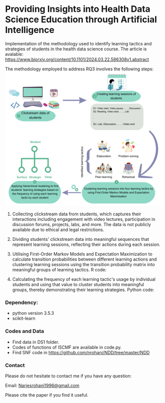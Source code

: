 # Providing Insights into Health Data Science Education through Artificial Intelligence


Implementation of the methodology used to identify learning tactics and strategies of students in the health data science course. 
The article is avalable: https://www.biorxiv.org/content/10.1101/2024.03.22.586308v1.abstract

The methodology employed to address RQ3 involves the following steps:
![Method schema](https://github.com/nrohani/HDS-EDM/blob/main/overview.png)

1. Collecting clickstream data from students, which captures their interactions including engagement with video lectures, participation in discussion forums, projects, labs, and more. The data is not publicly available due to ethical and legal restrictions. 

2. Dividing students' clickstream data into meaningful sequences that represent learning sessions, reflecting their actions during each session. 

3. Utilising First-Order Markov Models and Expectation Maximization to calculate transition probabilities between different learning actions and clustering learning sessions using the transition probability matrix into meaningful groups of learning tactics. R code: 

4. Calculating the frequency of each learning tactic's usage by individual students and using that value to cluster students into meaningful groups, thereby demonstrating their learning strategies. Python code: 
### Dependency:
- python version 3.5.3
- scikit-learn
### Codes and Data
- Find data in DS1 folder.
- Codes of functions of ISCMF are available in code.py.
- Find SNF code in https://github.com/nrohani/NDD/tree/master/NDD

### Contact
Please do not hesitate to contact me if you have any question: 

Email: Narjesrohani1996@gmail.com

Please cite the paper if you find it useful.
